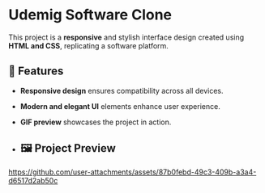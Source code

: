 # Udemig Software Clone

This project is a **responsive** and stylish interface design created using **HTML and CSS**, replicating a software platform.

## 🚀 Features

- **Responsive design** ensures compatibility across all devices.
- **Modern and elegant UI** elements enhance user experience.
- **GIF preview** showcases the project in action.
 
- ## 🖼️ Project Preview
https://github.com/user-attachments/assets/87b0febd-49c3-409b-a3a4-d6517d2ab50c


